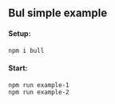 ## Bul simple example

#### Setup:

```
npm i bull
```

#### Start:

```
npm run example-1
npm run example-2
```

